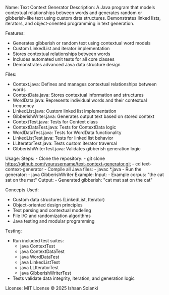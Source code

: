 Name: Text Context Generator
Description: 
  A Java program that models contextual relationships between words and generates
  random or gibberish-like text using custom data structures. Demonstrates linked
  lists, iterators, and object-oriented programming in text generation.

Features:
  - Generates gibberish or random text using contextual word models
  - Custom LinkedList and iterator implementation
  - Stores contextual relationships between words
  - Includes automated unit tests for all core classes
  - Demonstrates advanced Java data structure design

Files:
  - Context.java: Defines and manages contextual relationships between words
  - ContextData.java: Stores contextual information and structures
  - WordData.java: Represents individual words and their contextual frequency
  - LinkedList.java: Custom linked list implementation
  - GibberishWriter.java: Generates output text based on stored context
  - ContextTest.java: Tests for Context class
  - ContextDataTest.java: Tests for ContextData logic
  - WordDataTest.java: Tests for WordData functionality
  - LinkedListTest.java: Tests for linked list behavior
  - LLIteratorTest.java: Tests custom iterator traversal
  - GibberishWriterTest.java: Validates gibberish generation logic

Usage:
  Steps:
    - Clone the repository:
      - git clone https://github.com/yourusername/text-context-generator.git
      - cd text-context-generator
    - Compile all Java files:
      - javac *.java
    - Run the generator:
      - java GibberishWriter
  Example:
    Input:
      - Example corpus: "the cat sat on the mat"
    Output:
      - Generated gibberish: "cat mat sat on the cat"

Concepts Used:
  - Custom data structures (LinkedList, Iterator)
  - Object-oriented design principles
  - Text parsing and contextual modeling
  - File I/O and randomization algorithms
  - Java testing and modular programming

Testing:
  - Run included test suites:
    - java ContextTest
    - java ContextDataTest
    - java WordDataTest
    - java LinkedListTest
    - java LLIteratorTest
    - java GibberishWriterTest
  - Tests validate data integrity, iteration, and generation logic

License: MIT License © 2025 Ishaan Solanki
